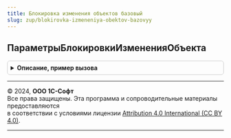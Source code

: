 ```yaml
---
title: Блокировка изменения объектов базовый
slug: zup/blokirovka-izmeneniya-obektov-bazovyy
---
```



## ПараметрыБлокировкиИзмененияОбъекта
<details style="margin: 1em 0; padding: 0.5em; border: 1px solid #ccc; border-radius: 6px;">

<summary style="font-weight: bold; cursor: pointer;">Описание, пример вызова</summary>

```bsl

Функция ПараметрыБлокировкиИзмененияОбъекта(СсылкаНаОбъект, УправляемаяФорма) Экспорт
```

Пример вызова
```bsl
Результат = БлокировкаИзмененияОбъектовБазовый.ПараметрыБлокировкиИзмененияОбъекта(СсылкаНаОбъект, УправляемаяФорма) 
```
</details>

---

© 2024, **ООО 1С-Софт**  
Все права защищены. Эта программа и сопроводительные материалы предоставляются  
в соответствии с условиями лицензии [Attribution 4.0 International (CC BY 4.0)](https://creativecommons.org/licenses/by/4.0/legalcode).

---

